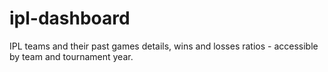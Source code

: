 # ipl-dashboard
IPL teams and their past games details, wins and losses ratios - accessible by team and tournament year.
